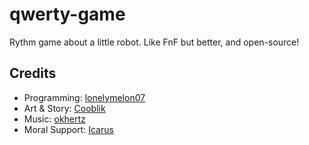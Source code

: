 # qwerty-game

Rythm game about a little robot. Like FnF but better, and open-source!

## Credits
- Programming: [lonelymelon07](https://github.com/lonelymelon07/)
- Art & Story: [Cooblik](https://www.youtube.com/@cooblik)
- Music: [okhertz](https://okhertz.bandcamp.com/)
- Moral Support: [Icarus](https://www.youtube.com/@icarus3887)